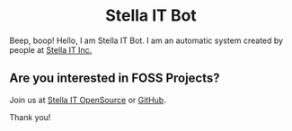 <h1 align="center">Stella IT Bot</h1>
Beep, boop! Hello, I am Stella IT Bot.  
I am an automatic system created by people at <a href="https://stella-it.com/">Stella IT Inc.</a>  

## Are you interested in FOSS Projects?
Join us at [Stella IT OpenSource](https://opensource.stella-it.com) or [GitHub](https://github.com/Stella-IT).  

Thank you!
